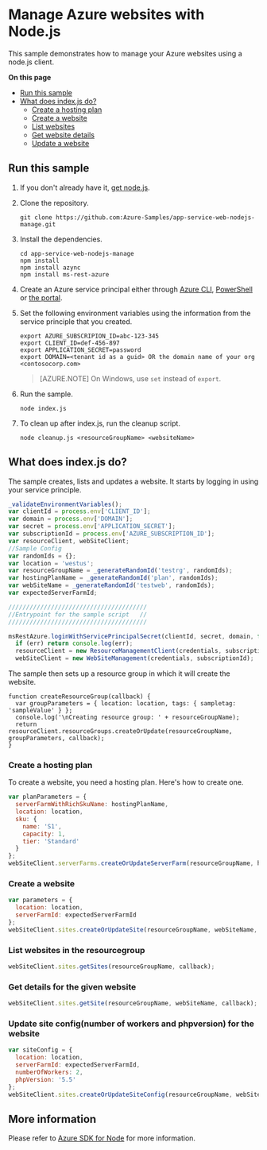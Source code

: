 # Manage Azure websites with Node.js

This sample demonstrates how to manage your Azure websites using a node.js client.

**On this page**

- [Run this sample](#run)
- [What does index.js do?](#sample)
    - [Create a hosting plan](#create-hosting-plan)
    - [Create a website](#create-website)
    - [List websites](#list-websites)
    - [Get website details](#details)
    - [Update a website](#update)

<a id="run"></a>
## Run this sample

1. If you don't already have it, [get node.js](https://nodejs.org).

1. Clone the repository.

    ```
    git clone https://github.com:Azure-Samples/app-service-web-nodejs-manage.git
    ```

1. Install the dependencies.

    ```
    cd app-service-web-nodejs-manage
    npm install
    npm install azync
    npm install ms-rest-azure
    ```

1. Create an Azure service principal either through
[Azure CLI](https://azure.microsoft.com/en-us/documentation/articles/resource-group-authenticate-service-principal-cli/),
[PowerShell](https://azure.microsoft.com/en-us/documentation/articles/resource-group-authenticate-service-principal/)
or [the portal](https://azure.microsoft.com/en-us/documentation/articles/resource-group-create-service-principal-portal/).

1. Set the following environment variables using the information from the service principle that you created.

    ```
    export AZURE_SUBSCRIPION_ID=abc-123-345
    export CLIENT_ID=def-456-897
	export APPLICATION_SECRET=password
	export DOMAIN=<tenant id as a guid> OR the domain name of your org <contosocorp.com>
    ```

    > [AZURE.NOTE] On Windows, use `set` instead of `export`.

1. Run the sample.

    ```
    node index.js
    ```

1. To clean up after index.js, run the cleanup script.

    ```
    node cleanup.js <resourceGroupName> <websiteName>
    ```

<a id="sample"></a>
## What does index.js do?

The sample creates, lists and updates a website.
It starts by logging in using your service principle.

```javascript
_validateEnvironmentVariables();
var clientId = process.env['CLIENT_ID'];
var domain = process.env['DOMAIN'];
var secret = process.env['APPLICATION_SECRET'];
var subscriptionId = process.env['AZURE_SUBSCRIPTION_ID'];
var resourceClient, webSiteClient;
//Sample Config
var randomIds = {};
var location = 'westus';
var resourceGroupName = _generateRandomId('testrg', randomIds);
var hostingPlanName = _generateRandomId('plan', randomIds);
var webSiteName = _generateRandomId('testweb', randomIds);
var expectedServerFarmId;

///////////////////////////////////////
//Entrypoint for the sample script   //
///////////////////////////////////////

msRestAzure.loginWithServicePrincipalSecret(clientId, secret, domain, function (err, credentials) {
  if (err) return console.log(err);
  resourceClient = new ResourceManagementClient(credentials, subscriptionId);
  webSiteClient = new WebSiteManagement(credentials, subscriptionId);
```

The sample then sets up a resource group in which it will create the website.

```
function createResourceGroup(callback) {
  var groupParameters = { location: location, tags: { sampletag: 'sampleValue' } };
  console.log('\nCreating resource group: ' + resourceGroupName);
  return resourceClient.resourceGroups.createOrUpdate(resourceGroupName, groupParameters, callback);
}
```

<a id="create-hosting-plan"></a>
### Create a hosting plan

To create a website, you need a hosting plan. Here's how to create one.

```javascript
var planParameters = {
  serverFarmWithRichSkuName: hostingPlanName,
  location: location,
  sku: {
    name: 'S1',
    capacity: 1,
    tier: 'Standard'
  }  
};
webSiteClient.serverFarms.createOrUpdateServerFarm(resourceGroupName, hostingPlanName, planParameters, callback);
```

<a id="create-website"></a>
### Create a website

```javascript
var parameters = {
  location: location,
  serverFarmId: expectedServerFarmId
};
webSiteClient.sites.createOrUpdateSite(resourceGroupName, webSiteName, parameters, callback);
```

<a id="list-websites"></a>
### List websites in the resourcegroup

```javascript
webSiteClient.sites.getSites(resourceGroupName, callback);
```

<a id="details"></a>
### Get details for the given website

```javascript
webSiteClient.sites.getSite(resourceGroupName, webSiteName, callback);
```

<a id="update"></a>
### Update site config(number of workers and phpversion) for the website

```javascript
var siteConfig = {
  location: location,
  serverFarmId: expectedServerFarmId,
  numberOfWorkers: 2,
  phpVersion: '5.5'
};
webSiteClient.sites.createOrUpdateSiteConfig(resourceGroupName, webSiteName, siteConfig, callback);
```

## More information
Please refer to [Azure SDK for Node](https://github.com/Azure/azure-sdk-for-node) for more information.
